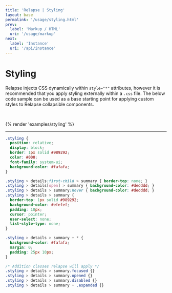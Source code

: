 ```yaml
---
title: 'Relapse | Styling'
layout: base
permalink: '/usage/styling.html'
prev:
  label: 'Markup / HTML'
  uri: '/usage/markup'
next:
  label: 'Instance'
  uri: '/api/instance'
---
```


# Styling

Relapse injects CSS dynamically within `style="*"` attributes, however it is recommended that you apply styling externally within a `.css` file. The below code sample can be used as a base starting point for applying custom styles to Relapse collapsible components.

<br>

{% render 'examples/styling' %}

---

<!-- prettier-ignore -->
```css
.styling {
  position: relative;
  display: block;
  border: 1px solid #989292;
  color: #000;
  font-family: system-ui;
  background-color: #fafafa;
}

.styling > details:first-child > summary { border-top: none; }
.styling > details[open] > summary { background-color: #dedddd; }
.styling > details > summary:hover { background-color: #dedddd; }
.styling > details > summary {
  border-top: 1px solid #989292;
  background-color: #efefef;
  padding: 10px;
  cursor: pointer;
  user-select: none;
  list-style-type: none;
}

.styling > details > summary + * {
  background-color: #fafafa;
  margin: 0;
  padding: 25px 10px;
}

/* Addition classes relapse will apply */
.styling > details > summary.focused {}
.styling > details > summary.opened {}
.styling > details > summary.disabled {}
.styling > details > summary + .expanded {}
```
